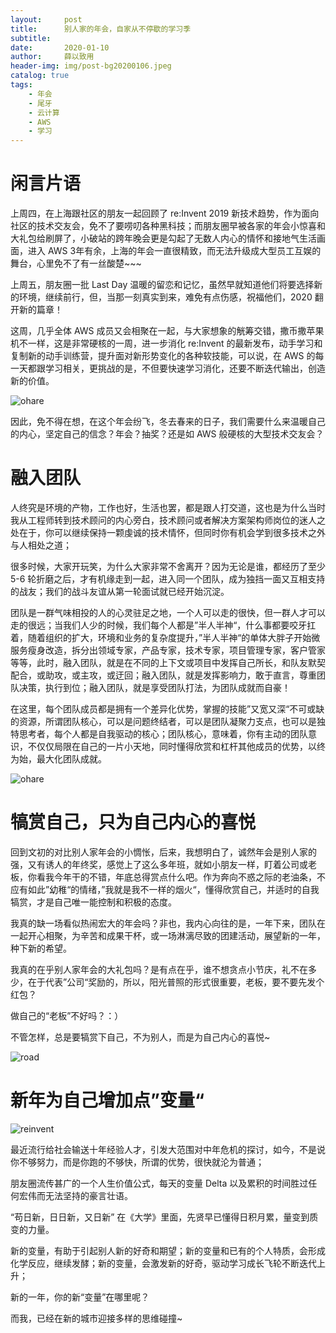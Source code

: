 ```yaml
---
layout:     post
title:      别人家的年会，自家从不停歇的学习季
subtitle:   
date:       2020-01-10
author:     薛以致用
header-img: img/post-bg20200106.jpeg
catalog: true
tags:
    - 年会
    - 尾牙
    - 云计算
    - AWS
    - 学习
---
```

# 闲言片语

上周四，在上海跟社区的朋友一起回顾了 re:Invent 2019 新技术趋势，作为面向社区的技术交友会，免不了要唠叨各种黑科技；而朋友圈早被各家的年会小惊喜和大礼包给刷屏了，小破站的跨年晚会更是勾起了无数人内心的情怀和接地气生活画面，进入 AWS 3年有余，上海的年会一直很精致，而无法升级成大型员工互娱的舞台，心里免不了有一丝酸楚~~~

上周五，朋友圈一批 Last Day 温暖的留恋和记忆，虽然早就知道他们将要选择新的环境，继续前行，但，当那一刻真实到来，难免有点伤感，祝福他们，2020 翻开新的篇章！

这周，几乎全体 AWS 成员又会相聚在一起，与大家想象的觥筹交错，撒币撒苹果机不一样，这是非常硬核的一周，进一步消化 re:Invent 的最新发布，动手学习和复制新的动手训练营，提升面对新形势变化的各种软技能，可以说，在 AWS 的每一天都跟学习相关，更挑战的是，不但要快速学习消化，还要不断迭代输出，创造新的价值。

![ohare]({{site.image-srv}}/img/20200110/ohare.jpeg)

因此，免不得在想，在这个年会纷飞，冬去春来的日子，我们需要什么来温暖自己的内心，坚定自己的信念？年会？抽奖？还是如 AWS 般硬核的大型技术交友会？

# 融入团队

人终究是环境的产物，工作也好，生活也罢，都是跟人打交道，这也是为什么当时我从工程师转到技术顾问的内心旁白，技术顾问或者解决方案架构师岗位的迷人之处在于，你可以继续保持一颗虔诚的技术情怀，但同时你有机会学到很多技术之外与人相处之道；

很多时候，大家开玩笑，为什么大家非常不舍离开？因为无论是谁，都经历了至少 5-6 轮折磨之后，才有机缘走到一起，进入同一个团队，成为独挡一面又互相支持的战友；我们的战斗友谊从第一轮面试就已经开始沉淀。

团队是一群气味相投的人的心灵驻足之地，一个人可以走的很快，但一群人才可以走的很远；当我们人少的时候，我们每个人都是”半人半神“，什么事都要咬牙扛着，随着组织的扩大，环境和业务的复杂度提升，”半人半神“的单体大胖子开始微服务瘦身改造，拆分出领域专家，产品专家，技术专家，项目管理专家，客户管家等等，此时，融入团队，就是在不同的上下文或项目中发挥自己所长，和队友默契配合，或助攻，或主攻，或迂回；融入团队，就是发挥影响力，敢于直言，尊重团队决策，执行到位；融入团队，就是享受团队打法，为团队成就而自豪！

在这里，每个团队成员都是拥有一个差异化优势，掌握的技能”又宽又深“不可或缺的资源，所谓团队核心，可以是问题终结者，可以是团队凝聚力支点，也可以是独特思考者，每个人都是自我驱动的核心；团队核心，意味着，你有主动的团队意识，不仅仅局限在自己的一片小天地，同时懂得欣赏和杠杆其他成员的优势，以终为始，最大化团队成就。

![ohare]({{site.image-srv}}/img/20200110/team.jpeg)

# 犒赏自己，只为自己内心的喜悦

回到文初的对比别人家年会的小惆怅，后来，我想明白了，诚然年会是别人家的强，又有诱人的年终奖，感觉上了这么多年班，就如小朋友一样，盯着公司或老板，你看我今年干的不错，年底总得赏点什么吧。作为奔向不惑之际的老油条，不应有如此”幼稚“的情绪，”我就是我不一样的烟火“，懂得欣赏自己，并适时的自我犒赏，才是自己唯一能控制和积极的态度。

我真的缺一场看似热闹宏大的年会吗？非也，我内心向往的是，一年下来，团队在一起开心相聚，为辛苦和成果干杯，或一场淋漓尽致的团建活动，展望新的一年，种下新的希望。

我真的在乎别人家年会的大礼包吗？是有点在乎，谁不想贪点小节庆，礼不在多少，在于代表”公司“奖励的，所以，阳光普照的形式很重要，老板，要不要先发个红包？

做自己的“老板”不好吗？：）

不管怎样，总是要犒赏下自己，不为别人，而是为自己内心的喜悦~

![road]({{site.image-srv}}/img/20200110/road.jpeg)


# 新年为自己增加点”变量“

![reinvent]({{site.image-srv}}/img/20200110/life.jpeg)

最近流行给社会输送十年经验人才，引发大范围对中年危机的探讨，如今，不是说你不够努力，而是你跑的不够快，所谓的优势，很快就沦为普通；

朋友圈流传甚广的一个人生价值公式，每天的变量 Delta 以及累积的时间胜过任何宏伟而无法坚持的豪言壮语。

“苟日新，日日新，又日新” 在《大学》里面，先贤早已懂得日积月累，量变到质变的力量。

新的变量，有助于引起别人新的好奇和期望；新的变量和已有的个人特质，会形成化学反应，继续发酵；新的变量，会激发新的好奇，驱动学习成长飞轮不断迭代上升；

新的一年，你的新“变量”在哪里呢？

而我，已经在新的城市迎接多样的思维碰撞~


